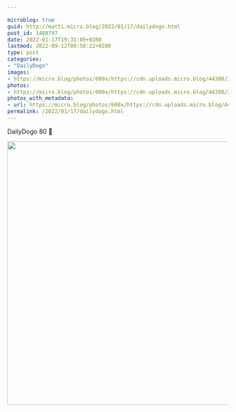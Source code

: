 ```yaml
---

microblog: true
guid: http://matti.micro.blog/2022/01/17/dailydogo.html
post_id: 1488797
date: 2022-01-17T19:31:09+0200
lastmod: 2022-09-12T09:58:22+0200
type: post
categories:
- "DailyDogo"
images:
- https://micro.blog/photos/600x/https://cdn.uploads.micro.blog/44388/2022/9f9dc6929a.jpg
photos:
- https://micro.blog/photos/600x/https://cdn.uploads.micro.blog/44388/2022/9f9dc6929a.jpg
photos_with_metadata:
- url: https://micro.blog/photos/600x/https://cdn.uploads.micro.blog/44388/2022/9f9dc6929a.jpg
permalink: /2022/01/17/dailydogo.html
---
```

DailyDogo 80 🐶

<img src="https://micro.blog/photos/600x/https://blog.martin-haehnel.de/uploads/2022/9f9dc6929a.jpg" width="599" height="600" alt="" />
